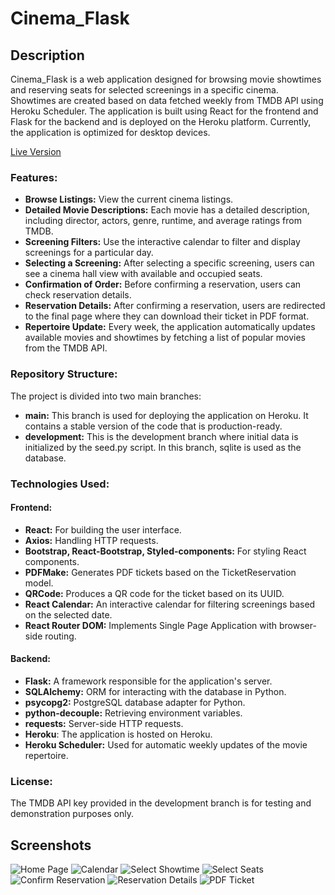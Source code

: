 # Cinema_Flask

## Description
Cinema_Flask is a web application designed for browsing movie showtimes and reserving seats for selected screenings in a specific cinema. Showtimes are created based on data fetched weekly from TMDB API using Heroku Scheduler. The application is built using React for the frontend and Flask for the backend and is deployed on the Heroku platform. Currently, the application is optimized for desktop devices.

[Live Version](https://cinemareservation-1a5118dab777.herokuapp.com/)

### Features:
- **Browse Listings:** View the current cinema listings.
- **Detailed Movie Descriptions:** Each movie has a detailed description, including director, actors, genre, runtime, and average ratings from TMDB.
- **Screening Filters:** Use the interactive calendar to filter and display screenings for a particular day.
- **Selecting a Screening:** After selecting a specific screening, users can see a cinema hall view with available and occupied seats.
- **Confirmation of Order:** Before confirming a reservation, users can check reservation details.
- **Reservation Details:** After confirming a reservation, users are redirected to the final page where they can download their ticket in PDF format.
- **Repertoire Update:** Every week, the application automatically updates available movies and showtimes by fetching a list of popular movies from the TMDB API.

### Repository Structure:
The project is divided into two main branches:
- **main:** This branch is used for deploying the application on Heroku. It contains a stable version of the code that is production-ready.
- **development:** This is the development branch where initial data is initialized by the seed.py script. In this branch, sqlite is used as the database.

### Technologies Used:
#### Frontend:
- **React:** For building the user interface.
- **Axios:** Handling HTTP requests.
- **Bootstrap, React-Bootstrap, Styled-components:** For styling React components.
- **PDFMake:** Generates PDF tickets based on the TicketReservation model.
- **QRCode:** Produces a QR code for the ticket based on its UUID.
- **React Calendar:** An interactive calendar for filtering screenings based on the selected date.
- **React Router DOM:** Implements Single Page Application with browser-side routing.

#### Backend:
- **Flask:** A framework responsible for the application's server.
- **SQLAlchemy:** ORM for interacting with the database in Python.
- **psycopg2:** PostgreSQL database adapter for Python.
- **python-decouple:** Retrieving environment variables.
- **requests:** Server-side HTTP requests.
- **Heroku**: The application is hosted on Heroku.
- **Heroku Scheduler:** Used for automatic weekly updates of the movie repertoire.

### License:
The TMDB API key provided in the development branch is for testing and demonstration purposes only.
## Screenshots
![Home Page](https://i.imgur.com/73COvqG.jpg)
![Calendar](https://i.imgur.com/ZASPPmJ.jpg)
![Select Showtime](https://i.imgur.com/qrHnR4D.jpg)
![Select Seats](https://i.imgur.com/JbJZmvI.jpg)
![Confirm Reservation](https://i.imgur.com/ZTVVYXF.jpg)
![Reservation Details](https://i.imgur.com/EXBgemJ.jpg)
![PDF Ticket](https://i.imgur.com/oU1Z0V8.jpg)


